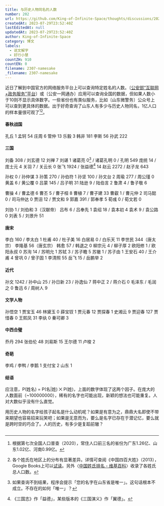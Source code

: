 ```yaml
---
title: 与历史人物同名的人数
number: 202
url: https://github.com/King-of-Infinite-Space/thoughts/discussions/202
createdAt: 2023-07-29T23:52:40Z
lastEditedAt: null
updatedAt: 2023-07-29T23:52:40Z
author: King-of-Infinite-Space
category: 博文
labels:
  - 说文解字
  - 好行小慧
countZH: 910
countEN: 0
filename: 2307-namesake
_filename: 2307-namesake
---
```


<!-- _filename: 2307-namesake -->

近日了解到中国官方的网络服务平台上可以查询特定姓名的人数。〔[公安部“互联网+政务服务”平台](https://ywtb.mps.gov.cn/newhome/home)〕或〔公安一网通办〕应用可以查询全国的数据，但如果人数小于10则不显示具体数字。一些省份也有类似服务，比如〔山东微警务〕公众号上可以查到更具体的数据。出于好奇查询了山东人有多少与历史人物同名，1亿人口的样本量很可观了[^popu][^distri]。

#### 春秋战国
孔丘 1
孟轲 54
庄周 6
管仲 13
乐毅 3
韩非 181
李斯 56
孙武 222

#### 三国
刘备 308 / 刘玄德 12
刘禅 7
刘谌 1
诸葛亮 0[^weiyi] / 诸葛孔明 0 / 孔明 549
庞统 14 / 庞士元 4
关羽 7 / 关云长 0
张飞 1924 / 张益德[^yide] 14
赵云 2272 / 赵子龙 643

孙权 0 / 孙仲谋 3
孙策 270 / 孙伯符 1
孙坚 100 / 孙文台 2
周瑜 277 / 周公瑾 0
黄盖 6 / 黄公覆 0
吕蒙 145 / 吕子明 31
陆逊 9 / 陆伯言 2
鲁肃 4 / 鲁子敬 6

曹操 4 / 曹孟德 6
曹丕 5 / 曹子桓 8
曹植 7 / 曹子建 33
曹叡 1 / 曹元仲 2
司马懿 0 / 司马仲达 0
贾诩 12 / 贾文和 9
郭嘉 391 / 郭奉孝 5
荀彧 0 / 荀文若 0

刘协 1 / 刘伯和 3（汉献帝）
吕布 6 / 吕奉先 1
袁绍 18 / 袁本初 4
袁术 9 /  袁公路 0
刘表 5 / 刘景升 51

#### 唐宋
李白 160 / 李太白 1
杜甫 40 / 杜子美 16
白居易 0 / 白乐天 11
李世民 344（唐太宗）
李隆基 56（唐玄宗）
韩愈 57 / 韩退之 0
柳宗元 4 / 柳子厚 2
欧阳修 1 / 欧阳永叔 0
苏洵 14 / 苏明允 1
苏轼 3 / 苏子瞻 5
苏辙 1 / 苏子由 1
王安石 40 / 王介甫 4
曾巩 0 / 曾子固 1
李清照 55
岳飞 15 / 岳鹏举 2

#### 近代
孙文 1242 / 孙中山 25 / 孙日新 23 / 孙逸仙 7
蒋中正 2 / 蒋介石 0
毛泽东 / 毛润之 0
鲁迅 6 / 周树人 9

#### 文学人物
孙悟空 1
贾宝玉 46
林黛玉 0
薛宝钗 1
贾元春 12
贾探春 1
史湘云 9
贾迎春 127
贾惜春 0
王熙凤 31
李纨 0
秦可卿 3

#### 中西合璧
乔丹 294
张伯伦 48
刘易斯 15
王尔德 11
卢梭 2

#### 奇葩
李鸡 / 李鸭 / 李鹅 1
支付宝 2
山东 1

#### 结语
应注意，P(姓名) = P(名|姓) ⨉ P(姓)，上面的数字体现了这两个因子。在庞大的人数面前（~100000000），稀有的名字也可能出现，新颖的想法也可能重复。人对大数似乎没有什么直觉。

用历史人物的名字给孩子起名是什么动机呢？如果是有意为之，鼎鼎大名即使不带来期望也容易招来玩笑吧；如果是无意而为，要么是名字已存在于潜记忆，要么就是跨时空的巧合了。人的历史，有多少是复蹈前辙？

[^popu]: 根据第七次全国人口普查（2020），常住人口前三名的省份为广东1.26亿、山东1.02亿、河南0.99亿。
[^distri]: 各个姓氏在地区上的分布有显著差异。详情可查阅《中国四百大姓》（2013），Google Books上可以[试读](https://www.google.com/books/edition/%E4%B8%AD%E5%9B%BD%E5%9B%9B%E7%99%BE%E5%A4%A7%E5%A7%93/mGuVyAEACAAJ)。另外〈[中国姓氏排名 - 维基百科](https://zh.wikipedia.org/wiki/%E4%B8%AD%E5%9B%BD%E5%A7%93%E6%B0%8F%E6%8E%92%E5%90%8D#2013%E5%B9%B44%E6%9C%88)〉收录了各姓氏总人口数。
[^yide]: 《三国志》作「益德」，某些版本的《三国演义》作「翼德」。
[^weiyi]: 如果查询不到结果，程序会提示「您的名字在山东省是唯一」。这句话根本不成立。不存在的如何「唯一」？

<img src="https://count.lnfinite.space/post/2307-namesake.svg?plus=1" width="0" height="0"/>